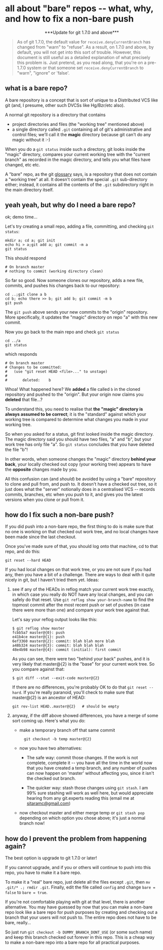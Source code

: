 # all about "bare" repos -- what, why, and how to fix a non-bare push

<center>
***Update for git 1.7.0 and above***
</center>

>   As of git 1.7.0, the default value for `receive.denyCurrentBranch` has
>   changed from "warn" to "refuse".  As a result, on 1.7.0 and above, by
>   default, you will not get into this sort of trouble.  However, this
>   document is still useful as a detailed explanation of what precisely this
>   problem is.  Just pretend, as you read along, that you're on a pre-1.7.0
>   system or that someone set `receive.denyCurrentBranch` to "warn", "ignore"
>   or 'false'.

## what is a bare repo?

A bare repository is a concept that is sort of unique to a Distributed VCS
like git (and, I presume, other such DVCSs like Hg/Bzr/etc also).

A normal git repository is a directory that contains

  * project directories and files (the "working tree" mentioned above)
  * a single directory called `.git` containing all of git's
    administrative and control files; we'll call it the **magic** directory
    because git can't do any magic without it :-)

When you do a `git status` inside such a directory, git looks inside the
"magic" directory, compares your current working tree with the "current
branch" as recorded in the magic directory, and tells you what files have
changed, etc etc.

A "bare" repo, as the git
[glossary](http://www.kernel.org/pub/software/scm/git/docs/gitglossary.html)
says, is a repository that does not contain a "working tree" at all.  It
doesn't contain the special `.git` sub-directory either; instead, it
contains all the contents of the `.git` subdirectory right in the main
directory itself.

## yeah yeah, but **why** do I need a bare repo?

ok; demo time...

Let's try creating a small repo, adding a file, committing, and checking
`git status`:

    mkdir a; cd a; git init
    echo hi > a;git add a; git commit -m a
    git status

This should respond

    # On branch master
    # nothing to commit (working directory clean)

So far so good.  Now someone clones our repository, adds a new file, commits,
and pushes his changes back to our repository:

    cd ..;git clone a b
    cd b; echo there >> b; git add b; git commit -m b
    git push

The `git push` above sends your new commits to the "origin" repository.  More
specifically, it updates the "magic" directory on repo "a" with this new
commit.

Now you go back to the main repo and check `git status`

    cd ../a
    git status

which responds

    # On branch master
    # Changes to be committed:
    #   (use "git reset HEAD <file>..." to unstage)
    #
    #       deleted:    b

Whoa!  What happened here?  We **added** a file called `b` in the cloned
repository and pushed to the "origin".  But your origin now claims you
**deleted** that file...?

To understand this, you need to realise that **the "magic" directory is always
assumed to be correct**; it is the "standard" against which your working tree
is compared to determine what changes you made in your working tree.

So when you asked for a status, git first looked inside the magic directory.
The magic directory said you should have two files, "a" and "b", but your work
tree has only file "a".  So `git status` concludes that you have deleted
the file "b"!

In other words, when someone changes the "magic" directory **behind your
back**, your locally checked out copy (your working tree) appears to have the
**opposite** changes made by you.

All this confusion can (and *should*) be avoided by using a "bare"
repository to clone and pull from, and push to.  It doesn't have a checked out
tree, so it just does what the "server" notionally does in a centralised VCS
-- records commits, branches, etc when you push to it, and gives you the
latest versions when you clone or pull from it.

## how do I fix such a non-bare push?

If you did push into a non-bare repo, the first thing to do is make sure that
no one is working on that checked out work tree, and no local changes have
been made since the last checkout.

Once you've made sure of that, you should log onto that machine, cd to that
repo, and do this:

    git reset --hard HEAD

If you had local changes on that work tree, or you are not sure if you had
any, then you have a bit of a challenge.  There are ways to deal with it quite
nicely in git, but I haven't tried them yet.  Ideas:

1.  see if any of the HEADs in reflog match your current work tree exactly, in
    which case you really do NOT have any local changes, and you can safely do
    that reset.  Use `git reflog show your-branch-name` to find the topmost
    commit after the most recent push or set of pushes (in case there were
    more than one) and compare your work tree against that.

    Let's say your reflog output looks like this:

        $ git reflog show master
        fcbb5a7 master@{0}: push
        e41b4ce master@{1}: push
        6ef3360 master@{2}: commit: blah blah more blah
        a48b324 master@{3}: commit: blah blah blah
        48e4b98 master@{4}: commit (initial): first commit

    As you can see, there were two "behind your back" pushes, and it is very
    likely that master@{2} is the "base" for your current work tree.  So you
    compare against that:

        $ git diff --stat --exit-code master@{2}

    If there are no differences, you're probably OK to do that `git reset
    --hard`.  If you're really paranoid, you'll check to make sure that
    master@{2} is an ancestor of HEAD:

        git rev-list HEAD..master@{2}   # should be empty

2.  anyway, if the diff above showed differences, you have a merge of some
    sort coming up.  Here's what you do:

    * make a temporary branch off that same commit

            git checkout -b temp master@{2}

    * now you have two alternatives:

      * The safe way: commit those changes.  If the work is not complete,
        complete it -- you have all the time in the world now that you have
        created a temp branch, and any number of pushes can now happen on
        'master' without affecting you, since it isn't the checked out branch.

      * The quicker way: stash those changes using `git stash`.  I am 99% sure
        stashing will work as well here, but would appreciate hearing from any
        git.experts reading this (email me at sitaramc@gmail.com)

    * now checkout master and either merge temp or `git stash pop` depending
      on which option you chose above; it's just a normal branch now!

## how do I prevent the problem from happening again?

The best option is upgrade to git 1.7.0 or later!

If you cannot upgrade, and if you or others will continue to push into this
repo, you have to make it a bare repo.

To make it a "real" bare repo, just delete all the files except `.git`, then
`mv .git/* .; rmdir .git`.  Finally, edit the file called `config` and change
`bare = false` to `bare = true`.

If you're not comfortable playing with git at that level, there is another
alternative.  You may have guessed by now that you can make a non-bare repo
look like a bare repo for push purposes by creating and checking out a branch
that your users will not push to.  The entire repo does not have to be bare,
really...

So just run `git checkout -b DUMMY_BRANCH_DONT_USE` (or some such name) and
keep this branch checked out forever in this repo.  This is a cheap way to
make a non-bare repo into a bare repo for all practical purposes.
